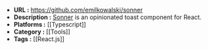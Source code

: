 - **URL :** https://github.com/emilkowalski/sonner
- **Description :** [Sonner](https://sonner.emilkowal.ski/) is an opinionated toast component for React.
- **Platforms :** [[Typescript]]
- **Category :** [[Tools]]
- **Tags :** [[React.js]]